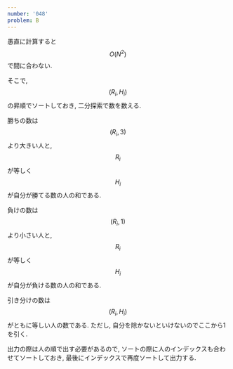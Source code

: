 ```yaml
---
number: '048'
problem: B
---
```

愚直に計算すると $$ O(N^2) $$ で間に合わない.

そこで, $$ (R_i, H_i) $$ の昇順でソートしておき, 二分探索で数を数える.

勝ちの数は $$ (R_i, 3) $$ より大きい人と, $$ R_i $$ が等しく $$ H_i $$ が自分が勝てる数の人の和である.

負けの数は $$ (R_i, 1) $$ より小さい人と, $$ R_i $$ が等しく $$ H_i $$ が自分が負ける数の人の和である.

引き分けの数は $$ (R_i, H_i) $$ がともに等しい人の数である. ただし, 自分を除かないといけないのでここから1を引く.

出力の際は人の順で出す必要があるので, ソートの際に人のインデックスも合わせてソートしておき, 最後にインデックスで再度ソートして出力する.
